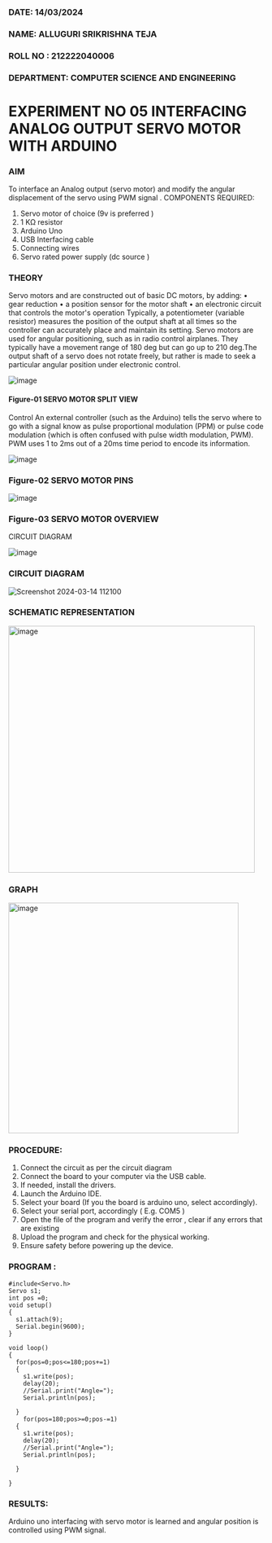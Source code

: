 ###  DATE: 14/03/2024

###  NAME: ALLUGURI SRIKRISHNA TEJA
###  ROLL NO : 212222040006
###  DEPARTMENT: COMPUTER SCIENCE AND ENGINEERING


# EXPERIMENT NO 05 INTERFACING ANALOG OUTPUT SERVO MOTOR WITH ARDUINO

### AIM
To interface an Analog output (servo motor) and modify the angular displacement of the servo using PWM signal .
COMPONENTS REQUIRED:
1.	Servo motor of choice (9v is preferred )
2.	1 KΩ resistor 
3.	Arduino Uno 
4.	USB Interfacing cable 
5.	Connecting wires 
6.	Servo rated power supply (dc source )


### THEORY
Servo motors and are constructed out of basic DC motors, by adding:
•	 gear reduction
•	 a position sensor for the motor shaft
•	 an electronic circuit that controls the motor's operation
Typically, a potentiometer (variable resistor) measures the position of the output shaft at all times so the controller can accurately place and maintain its setting.
Servo motors are used for angular positioning, such as in radio control airplanes.  They typically have a movement range of 180 deg but can go up to 210 deg.The output shaft of a servo does not rotate freely, but rather is made to seek a particular angular position under electronic control. 


![image](https://user-images.githubusercontent.com/36288975/163544439-1f477927-fcd4-42f0-9ce4-c863fdbf1210.png)



#### Figure-01 SERVO MOTOR SPLIT VIEW 
Control 
An external controller (such as the Arduino) tells the servo where to go with a signal know as pulse proportional modulation (PPM) or pulse code modulation (which is often confused with pulse width modulation, PWM). PWM uses 1 to 2ms out of a 20ms time period to encode its information.
 
 
 ![image](https://user-images.githubusercontent.com/36288975/163544482-3027136f-7135-4f3d-a23f-8dc2fe04194d.png)

### Figure-02 SERVO MOTOR PINS

 ![image](https://user-images.githubusercontent.com/36288975/163544513-ca497421-e6ba-4f91-871f-5cfba77f22a8.png)


### Figure-03 SERVO MOTOR OVERVIEW 

 


 





CIRCUIT DIAGRAM
 
 
 ![image](https://user-images.githubusercontent.com/36288975/163544618-6eb8a7b5-7f1a-428a-8d9f-fd899b145efb.png)

### CIRCUIT DIAGRAM

![Screenshot 2024-03-14 112100](https://github.com/AlluguriSrikrishnateja/EXPERIMENT-NO--05-INTERFACING-ANALOG-OUTPUT-SERVO-MOTOR-WITH-ARDUINO-/assets/118343892/e0f86c0a-dfeb-4cae-ae1b-b0765432e63e)

### SCHEMATIC REPRESENTATION

<img width="485" alt="image" src="https://github.com/AlluguriSrikrishnateja/EXPERIMENT-NO--05-INTERFACING-ANALOG-OUTPUT-SERVO-MOTOR-WITH-ARDUINO-/assets/118343892/06828782-7022-4147-a339-e510c1939585">


### GRAPH 

<img width="453" alt="image" src="https://github.com/AlluguriSrikrishnateja/EXPERIMENT-NO--05-INTERFACING-ANALOG-OUTPUT-SERVO-MOTOR-WITH-ARDUINO-/assets/118343892/cadaf6ea-1cef-49db-8fd1-4181c376d517">



### PROCEDURE:
1.	Connect the circuit as per the circuit diagram 
2.	Connect the board to your computer via the USB cable.
3.	If needed, install the drivers.
4.	Launch the Arduino IDE.
5.	Select your board (If you the board is arduino uno, select accordingly).
6.	Select your serial port, accordingly ( E.g. COM5 )
7.	Open the file of the program  and verify the error , clear if any errors that are existing 
8.	Upload the program and check for the physical working. 
9.	Ensure safety before powering up the device.


### PROGRAM :

```
#include<Servo.h>
Servo s1;
int pos =0;
void setup()
{
  s1.attach(9);
  Serial.begin(9600);
}

void loop()
{
  for(pos=0;pos<=180;pos+=1)
  {
    s1.write(pos);
    delay(20);
    //Serial.print("Angle=");
    Serial.println(pos);
    
  }
    for(pos=180;pos>=0;pos-=1)
  {
    s1.write(pos);
    delay(20);
    //Serial.print("Angle=");
    Serial.println(pos);
    
  }
  
}
```


 









### RESULTS: 
Arduino uno interfacing with servo motor is learned and angular position is controlled using PWM signal.
